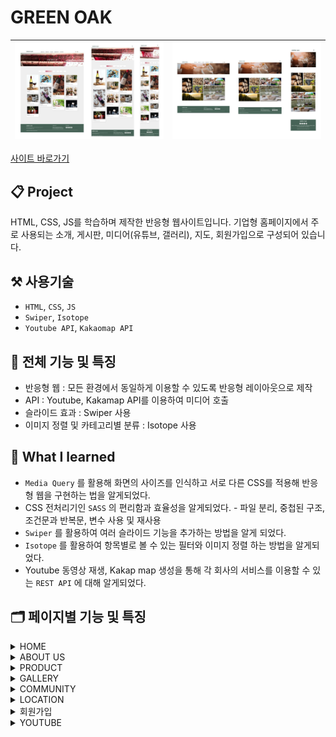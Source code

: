 # GREEN OAK

| ![](gif/intro.jpg) | ![](gif/intro-2.jpg) |
| ------------------ | -------------------- |


[사이트 바로가기](https://greenoak-portfolio.netlify.app)

## 📋 Project

HTML, CSS, JS를 학습하며 제작한 반응형 웹사이트입니다.
기업형 홈페이지에서 주로 사용되는 소개, 게시판, 미디어(유튜브, 갤러리), 지도, 회원가입으로 구성되어 있습니다.

## ⚒️ 사용기술

- `HTML`, `CSS`, `JS`
- `Swiper`, `Isotope`
- `Youtube API`, `Kakaomap API`

## 📌 전체 기능 및 특징

- 반응형 웹 : 모든 환경에서 동일하게 이용할 수 있도록 반응형 레이아웃으로 제작
- API : Youtube, Kakamap API를 이용하여 미디어 호출
- 슬라이드 효과 : Swiper 사용
- 이미지 정렬 및 카테고리별 분류 : Isotope 사용

## 🤔 What I learned

- `Media Query` 를 활용해 화면의 사이즈를 인식하고 서로 다른 CSS를 적용해 반응형 웹을 구현하는 법을 알게되었다.
- CSS 전처리기인 `SASS` 의 편리함과 효율성을 알게되었다. - 파일 분리, 중첩된 구조, 조건문과 반복문, 변수 사용 및 재사용
- `Swiper` 를 활용하여 여러 슬라이드 기능을 추가하는 방법을 알게 되었다.
- `Isotope` 를 활용하여 항목별로 볼 수 있는 필터와 이미지 정렬 하는 방법을 알게되었다.
- Youtube 동영상 재생, Kakap map 생성을 통해 각 회사의 서비스를 이용할 수 있는 `REST API` 에 대해 알게되었다.

## 🗂️ 페이지별 기능 및 특징

<details>
<summary>HOME</summary>
<div markdown="1">

- 스크롤 효과
- 동영상 자동 재생
- Swiper : auto slide, navigation, pagination
- Scroll to top button

<img src="gif/home.gif" />

</div>
</details>

<details>
<summary>ABOUT US</summary>
<div markdown="1">

- hover 효과 : trasform, rotate, filter

<img src="gif/about-us.gif" />

</div>
</details>

<details>
<summary>PRODUCT</summary>
<div markdown="1">

- Isotope.js : 이미지 자동 정렬 & 필터링
- 이미지 클릭시 풀스크린 팝업창이 생성된다.

<img src="gif/product.gif" />

</div>
</details>

<details>
<summary>GALLERY</summary>
<div markdown="1">

- Grid 레이아웃 설정
- Hover 효과 : opacity, transition
- 이미지 클릭시 풀스크린 팝업창이 생성된다.

<img src="gif/gallery.gif" />

</div>
</details>

<details>
<summary>COMMUNITY</summary>
<div markdown="1">

- 아코디언 효과

<img src="gif/community.gif" />

</div>
</details>

<details>
<summary>LOCATION</summary>
<div markdown="1">

- Kakaomap API를 이용하여 지도 호출
- 지도 생성, 마커 적용

<img src="gif/location.gif"/>

</div>
</details>

<details>
<summary>회원가입</summary>
<div markdown="1">

- 회원가입 조건
  - ID : 5글자 이상
  - PASSWORD : 7글자 이상 (숫자, 영문자, 특수문자 포함)
  - PASSWORD 확인
  - EMAIL : 이메일 주소 형식을 충족해야 한다.
  - Check box
  - COMMENT : 20글자 이상
- 회원가입 조건에 맞지 않게 작성시 - 해당항목별로 에러메세지 생성
- 회원가입 조건에 올바르게 작성시 - 회원가입 성공 화면으로 전환

<img src="gif/join.gif" />

</div>
</details>

<details>
<summary>YOUTUBE</summary>
<div markdown="1">

- Youtube API를 이용하여 미디어 호출
- Youtube에 만들어둔 playlist를 불러오고, 동영상 정보를 추출하여 title, thumbnail, description에 반영한다.
- 특정 영상 클릭시 iframe요소로 동영상을 재생한다.

<img src="gif/youtube.gif" />

</div>
</details>
